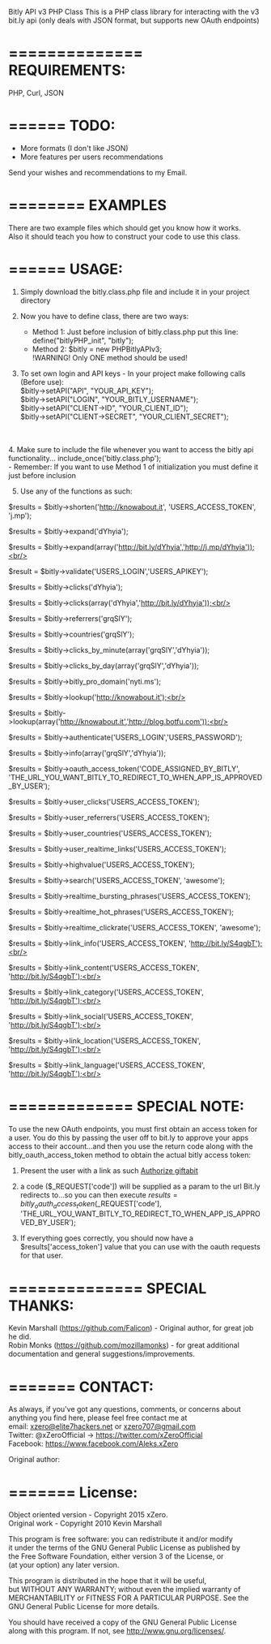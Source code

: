 Bitly API v3 PHP Class
This is a PHP class library for interacting with the v3 bit.ly api (only deals with JSON format, but supports new OAuth endpoints)

==============
REQUIREMENTS:
==============

PHP, Curl, JSON


======
TODO:
======
- More formats (I don't like JSON)<br/>
- More features per users recommendations<br/>

Send your wishes and recommendations to my Email.<br/>


========
EXAMPLES
========
There are two example files which should get you know how it works.<br/>
Also it should teach you how to construct your code to use this class.<br/>


======
USAGE:
======

1. Simply download the bitly.class.php file and include it in your project directory<br/>

2. Now you have to define class, there are two ways:<br/>
   - Method 1: Just before inclusion of bitly.class.php put this line: define("bitlyPHP_init", "bitly"); <br/>
   - Method 2: $bitly = new PHPBitlyAPIv3;<br/>
    !WARNING! Only ONE method should be used!<br/>

3. To set own login and API keys - In your project make following calls (Before use):<br/>
   $bitly->setAPI("API", "YOUR_API_KEY");<br/>
   $bitly->setAPI("LOGIN", "YOUR_BITLY_USERNAME");<br/>
   $bitly->setAPI("CLIENT->ID", "YOUR_CLIENT_ID");<br/>
   $bitly->setAPI("CLIENT->SECRET", "YOUR_CLIENT_SECRET");<br/>
   <br/>
<br/>
4. Make sure to include the file whenever you want to access the bitly api functionality... include_once('bitly.class.php');<br/>
   - Remember: If you want to use Method 1 of initialization you must define it just before inclusion<br/>

5. Use any of the functions as such:<br/>

$results = $bitly->shorten('http://knowabout.it', 'USERS_ACCESS_TOKEN', 'j.mp');<br/>

$results = $bitly->expand('dYhyia');<br/>

$results = $bitly->expand(array('http://bit.ly/dYhyia','http://j.mp/dYhyia'));<br/>

$result = $bitly->validate('USERS_LOGIN','USERS_APIKEY');<br/>

$results = $bitly->clicks('dYhyia');<br/>

$results = $bitly->clicks(array('dYhyia','http://bit.ly/dYhyia'));<br/>

$results = $bitly->referrers('grqSlY');<br/>

$results = $bitly->countries('grqSlY');<br/>

$results = $bitly->clicks_by_minute(array('grqSlY','dYhyia'));<br/>

$results = $bitly->clicks_by_day(array('grqSlY','dYhyia'));<br/>

$results = $bitly->bitly_pro_domain('nyti.ms');<br/>

$results = $bitly->lookup('http://knowabout.it');<br/>

$results = $bitly->lookup(array('http://knowabout.it','http://blog.botfu.com'));<br/>

$results = $bitly->authenticate('USERS_LOGIN','USERS_PASSWORD');<br/>

$results = $bitly->info(array('grqSlY','dYhyia'));<br/>

$results = $bitly->oauth_access_token('CODE_ASSIGNED_BY_BITLY',<br/> 'THE_URL_YOU_WANT_BITLY_TO_REDIRECT_TO_WHEN_APP_IS_APPROVED_BY_USER');<br/>

$results = $bitly->user_clicks('USERS_ACCESS_TOKEN');<br/>

$results = $bitly->user_referrers('USERS_ACCESS_TOKEN');<br/>

$results = $bitly->user_countries('USERS_ACCESS_TOKEN');<br/>

$results = $bitly->user_realtime_links('USERS_ACCESS_TOKEN');<br/>

$results = $bitly->highvalue('USERS_ACCESS_TOKEN');<br/>

$results = $bitly->search('USERS_ACCESS_TOKEN', 'awesome');<br/>

$results = $bitly->realtime_bursting_phrases('USERS_ACCESS_TOKEN');<br/>

$results = $bitly->realtime_hot_phrases('USERS_ACCESS_TOKEN');<br/>

$results = $bitly->realtime_clickrate('USERS_ACCESS_TOKEN', 'awesome');<br/>

$results = $bitly->link_info('USERS_ACCESS_TOKEN', 'http://bit.ly/S4qgbT');<br/>

$results = $bitly->link_content('USERS_ACCESS_TOKEN', 'http://bit.ly/S4qgbT');<br/>

$results = $bitly->link_category('USERS_ACCESS_TOKEN', 'http://bit.ly/S4qgbT');<br/>

$results = $bitly->link_social('USERS_ACCESS_TOKEN', 'http://bit.ly/S4qgbT');<br/>

$results = $bitly->link_location('USERS_ACCESS_TOKEN', 'http://bit.ly/S4qgbT');<br/>

$results = $bitly->link_language('USERS_ACCESS_TOKEN', 'http://bit.ly/S4qgbT');<br/>

=============
SPECIAL NOTE:
=============

To use the new OAuth endpoints, you must first obtain an access token for a user. You do this by passing the user off to bit.ly to approve your apps access to their account...and then you use the return code along with the<br/> bitly_oauth_access_token method to obtain the actual bitly access token:<br/>

1. Present the user with a link as such <a href=" https://bit.ly/oauth/authorize?client_id=<?= bitly_clientid ?>&redirect_uri=THE_URL_YOU_WANT_BITLY_TO_REDIRECT_TO_WHEN_APP_IS_APPROVED_BY_USER">Authorize giftabit</a>

2. a code ($_REQUEST['code']) will be supplied as a param to the url Bit.ly redirects to...so you can then execute $results = bitly_oauth_access_token($_REQUEST['code'], 'THE_URL_YOU_WANT_BITLY_TO_REDIRECT_TO_WHEN_APP_IS_APPROVED_BY_USER');

3. If everything goes correctly, you should now have a $results['access_token'] value that you can use with the oauth requests for that user.

==============
SPECIAL THANKS:
==============

Kevin Marshall (https://github.com/Falicon) - Original author, for great job he did.<br/>
Robin Monks (https://github.com/mozillamonks) - for great additional documentation and general suggestions/improvements.<br/>

=======
CONTACT:
=======

As always, if you've got any questions, comments, or concerns about<br/>
anything you find here, please feel free contact me at <br/>
email: xzero@elite7hackers.net or xzero707@gmail.com<br/>
Twitter: @xZeroOfficial -> https://twitter.com/xZeroOfficial<br/>
Facebook: https://www.facebook.com/Aleks.xZero<br/>

Original author:


=======
License:
=======

Object oriented version - Copyright 2015 xZero.<br/>
Original work - Copyright 2010 Kevin Marshall<br/>

This program is free software: you can redistribute it and/or modify<br/>
it under the terms of the GNU General Public License as published by<br/>
the Free Software Foundation, either version 3 of the License, or<br/>
(at your option) any later version.<br/>

This program is distributed in the hope that it will be useful,<br/>
but WITHOUT ANY WARRANTY; without even the implied warranty of<br/>
MERCHANTABILITY or FITNESS FOR A PARTICULAR PURPOSE.  See the<br/>
GNU General Public License for more details.<br/>

You should have received a copy of the GNU General Public License<br/>
along with this program.  If not, see <http://www.gnu.org/licenses/>.<br/>

